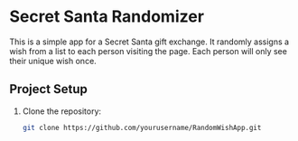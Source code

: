 # Secret Santa Randomizer

This is a simple app for a Secret Santa gift exchange. It randomly assigns a wish from a list to each person visiting the page. Each person will only see their unique wish once.

## Project Setup

1. Clone the repository:
   ```bash
   git clone https://github.com/yourusername/RandomWishApp.git
